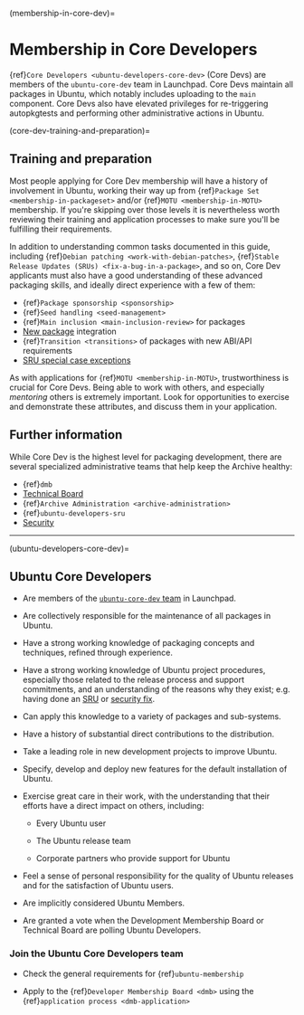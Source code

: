 (membership-in-core-dev)=
# Membership in Core Developers

{ref}`Core Developers <ubuntu-developers-core-dev>` (Core Devs) are members of the `ubuntu-core-dev` team in Launchpad.
Core Devs maintain all packages in Ubuntu, which notably includes uploading to the `main` component.
Core Devs also have elevated privileges for re-triggering autopkgtests and performing other administrative actions in Ubuntu.


(core-dev-training-and-preparation)=
## Training and preparation

Most people applying for Core Dev membership will have a history of involvement in Ubuntu, working their way up from {ref}`Package Set <membership-in-packageset>` and/or {ref}`MOTU <membership-in-MOTU>` membership.
If you're skipping over those levels it is nevertheless worth reviewing their training and application processes to make sure you'll be fulfilling their requirements.

In addition to understanding common tasks documented in this guide, including {ref}`Debian patching <work-with-debian-patches>`, {ref}`Stable Release Updates (SRUs) <fix-a-bug-in-a-package>`, and so on, Core Dev applicants must also have a good understanding of these advanced packaging skills, and ideally direct experience with a few of them:

* {ref}`Package sponsorship <sponsorship>`
* {ref}`Seed handling <seed-management>`
* {ref}`Main inclusion <main-inclusion-review>` for packages
* [New package](https://wiki.ubuntu.com/UbuntuDevelopment/NewPackages) integration
* {ref}`Transition <transitions>` of packages with new ABI/API requirements
* [SRU special case exceptions](https://documentation.ubuntu.com/sru/en/latest/reference/package-specific/)

As with applications for {ref}`MOTU <membership-in-MOTU>`, trustworthiness is crucial for Core Devs.
Being able to work with others, and especially *mentoring* others is extremely important.
Look for opportunities to exercise and demonstrate these attributes, and discuss them in your application.


## Further information

While Core Dev is the highest level for packaging development, there are several specialized administrative teams that help keep the Archive healthy:

* {ref}`dmb`
* [Technical Board](https://wiki.ubuntu.com/TechnicalBoard)
* {ref}`Archive Administration <archive-administration>`
* {ref}`ubuntu-developers-sru`
* [Security](https://wiki.ubuntu.com/SecurityTeam)


-----

(ubuntu-developers-core-dev)=
## Ubuntu Core Developers

* Are members of the [`ubuntu-core-dev` team](https://launchpad.net/~ubuntu-core-dev)
  in Launchpad.

* Are collectively responsible for the maintenance of all packages in Ubuntu.

* Have a strong working knowledge of packaging concepts and techniques, refined
  through experience.

* Have a strong working knowledge of Ubuntu project procedures, especially those
  related to the release process and support commitments, and an understanding
  of the reasons why they exist; e.g. having done an
  [SRU](https://documentation.ubuntu.com/sru/en/latest/) or
  [security fix](https://wiki.ubuntu.com/SecurityTeam/UpdatePreparation).

* Can apply this knowledge to a variety of packages and sub-systems.

* Have a history of substantial direct contributions to the distribution.

* Take a leading role in new development projects to improve Ubuntu.

* Specify, develop and deploy new features for the default installation of Ubuntu.

* Exercise great care in their work, with the understanding that their efforts
  have a direct impact on others, including:

  * Every Ubuntu user

  * The Ubuntu release team

  * Corporate partners who provide support for Ubuntu

* Feel a sense of personal responsibility for the quality of Ubuntu releases and
  for the satisfaction of Ubuntu users.

* Are implicitly considered Ubuntu Members.

* Are granted a vote when the Development Membership Board or Technical Board
  are polling Ubuntu Developers.


### Join the Ubuntu Core Developers team

* Check the general requirements for {ref}`ubuntu-membership`

* Apply to the {ref}`Developer Membership Board <dmb>` using the
  {ref}`application process <dmb-application>`



